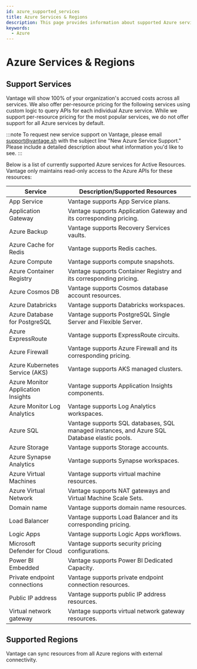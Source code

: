 ```yaml
---
id: azure_supported_services
title: Azure Services & Regions
description: This page provides information about supported Azure services and regions.
keywords:
  - Azure
---
```


# Azure Services & Regions

## Support Services

Vantage will show 100% of your organization's accrued costs across all services. We also offer per-resource pricing for the following services using custom logic to query APIs for each individual Azure service. While we support per-resource pricing for the most popular services, we do not offer support for all Azure services by default.

:::note
To request new service support on Vantage, please email [support@vantage.sh](mailto:support@vantage.sh) with the subject line "New Azure Service Support." Please include a detailed description about what information you'd like to see.
:::

Below is a list of currently supported Azure services for Active Resources. Vantage only maintains read-only access to the Azure APIs for these resources:

| Service                            | Description/Supported Resources                                                              |
| ---------------------------------- | -------------------------------------------------------------------------------------------- |
| App Service                        | Vantage supports App Service plans.                                                          |
| Application Gateway                | Vantage supports Application Gateway and its corresponding pricing.                          |
| Azure Backup                       | Vantage supports Recovery Services vaults.                                                   |
| Azure Cache for Redis              | Vantage supports Redis caches.                                                               |
| Azure Compute                      | Vantage supports compute snapshots.                                                          |
| Azure Container Registry           | Vantage supports Container Registry and its corresponding pricing.                           |
| Azure Cosmos DB                    | Vantage supports Cosmos database account resources.                                          |
| Azure Databricks                   | Vantage supports Databricks workspaces.                                                      |
| Azure Database for PostgreSQL      | Vantage supports PostgreSQL Single Server and Flexible Server.                               |
| Azure ExpressRoute                 | Vantage supports ExpressRoute circuits.                                                      |
| Azure Firewall                     | Vantage supports Azure Firewall and its corresponding pricing.                               |
| Azure Kubernetes Service (AKS)     | Vantage supports AKS managed clusters.                                                       |
| Azure Monitor Application Insights | Vantage supports Application Insights components.                                            |
| Azure Monitor Log Analytics        | Vantage supports Log Analytics workspaces.                                                   |
| Azure SQL                          | Vantage supports SQL databases, SQL managed instances, and Azure SQL Database elastic pools. |
| Azure Storage                      | Vantage supports Storage accounts.                                                           |
| Azure Synapse Analytics            | Vantage supports Synapse workspaces.                                                         |
| Azure Virtual Machines             | Vantage supports virtual machine resources.                                                  |
| Azure Virtual Network              | Vantage supports NAT gateways and Virtual Machine Scale Sets.                                |
| Domain name                        | Vantage supports domain name resources.                                                      |
| Load Balancer                      | Vantage supports Load Balancer and its corresponding pricing.                                |
| Logic Apps                         | Vantage supports Logic Apps workflows.                                                       |
| Microsoft Defender for Cloud       | Vantage supports security pricing configurations.                                            |
| Power BI Embedded                  | Vantage supports Power BI Dedicated Capacity.                                                |
| Private endpoint connections       | Vantage supports private endpoint connection resources.                                      |
| Public IP address                  | Vantage supports public IP address resources.                                                |
| Virtual network gateway            | Vantage supports virtual network gateway resources.                                          |

## Supported Regions

Vantage can sync resources from all Azure regions with external connectivity.
